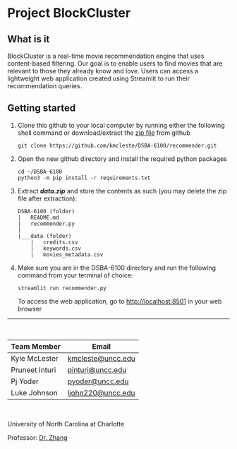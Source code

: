 # Project BlockCluster

## What is it

BlockCluster is a real-time movie recommendation engine that uses content-based filtering. Our goal is to enable users to find movies that are relevant to those they already know and love. Users can access a lightweight web application created using Streamlit to run their recommendation queries.

## Getting started

1. Clone this github to your local computer by running either the following shell command or download/extract the [zip file](https://github.com/kmcleste/DSBA-6100/archive/refs/heads/main.zip) from github

    ```shell
    git clone https://github.com/kmcleste/DSBA-6100/recommender.git
    ```

2. Open the new github directory and install the required python packages

    ```shell
    cd ~/DSBA-6100
    python3 -m pip install -r requirements.txt
    ```

3. Extract ***data.zip*** and store the contents as such (you may delete the zip file after extraction):

    ```shell
    DSBA-6100 (folder)
    |   README.md
    |   recommender.py
    |
    |___data (folder)
        |   credits.csv
        |   keywords.csv
        |   movies_metadata.csv
    ```

4. Make sure you are in the DSBA-6100 directory and run the following command from your terminal of choice:

    ```shell
    streamlit run recommender.py
    ```

    To access the web application, go to <http://localhost:8501> in your web browser

---  

<br>

| Team Member   |       Email         |
| -----------   | --------------------|
| Kyle McLester | <kmcleste@uncc.edu> |
| Pruneet Inturi| <pinturi@uncc.edu>  |
| Pj Yoder      | <pyoder@uncc.edu>   |
| Luke Johnson  | <ljohn220@uncc.edu> |

<br>

University of North Carolina at Charlotte


Professor: [Dr. Zhang](https://belkcollege.charlotte.edu/directory/dongsong-zhang)
